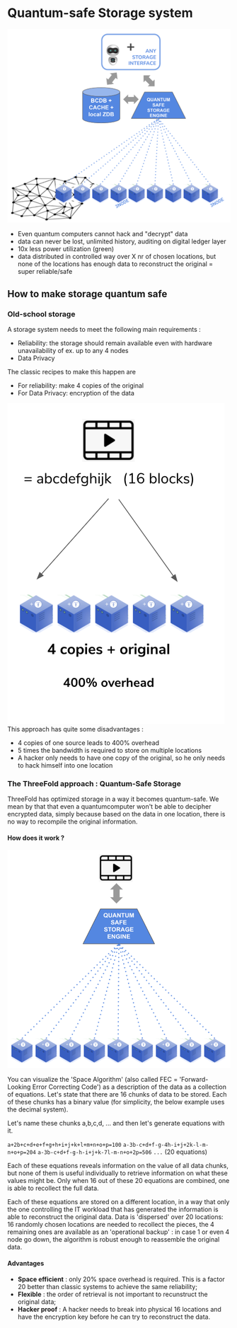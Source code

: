 # Quantum-safe Storage system

![](img/archi_qsfs.png)

- Even quantum computers cannot hack and "decrypt" data
- data can never be lost, unlimited history, auditing on digital ledger layer
- 10x less power utilization (green)
- data distributed in controlled way over X nr of chosen locations, but none of the locations has enough data to reconstruct the original = super reliable/safe


## How to make storage quantum safe

### Old-school storage 

A storage system needs to meet the following main requirements : 

- Reliability: the storage should remain available even with hardware unavailability of ex. up to any 4 nodes
- Data Privacy

The classic recipes to make this happen are
- For reliability: make 4 copies of the original
- For Data Privacy: encryption of the data

![](img/archi_storage_oldschool.png)
This approach has quite some disadvantages :

- 4 copies of one source leads to 400% overhead 
- 5 times the bandwidth is  required to store on multiple locations
- A hacker only needs to have one copy of the original, so he only needs to hack himself into one location

### The ThreeFold approach : Quantum-Safe Storage

ThreeFold has optimized storage in a way it becomes quantum-safe. We mean by that that even a quantumcomputer won't be able to decipher encrypted data, simply because based on the data in one location, there is no way to recompile the original information. 

#### How does it work ?

![](img/archi_storage_dispersed.png)

You can visualize the 'Space Algorithm' (also called FEC = 'Forward-Looking Error Correcting Code') as a description of the data as a collection of equations. Let's state that there are 16 chunks of data to be stored. Each of these chunks has a binary value (for simplicity, the below example uses the decimal system). 

Let's name these chunks a,b,c,d, ... and then let's generate equations with it. 

`a+2b+c+d+e+f+g+h+i+j+k+l+m+n+o+p=100`
`a-3b-c+d+f-g-4h-i+j+2k-l-m-n+o+p=204`
`a-3b-c+d+f-g-h-i+j+k-7l-m-n+o+2p=506`
`...` (20 equations)

Each of these equations reveals information on the value of all data chunks, but none of them is useful individually to retrieve information on what these values might be. Only when 16 out of these 20 equations are combined, one is able to recollect the full data. 

Each of these equations are stored on a different location, in a way that only the one controlling the IT workload that has generated the information is able to reconstruct the original data. Data is 'dispersed' over 20 locations: 16 randomly chosen locations are needed to recollect the pieces, the 4 remaining ones are available as an 'operational backup' : in case 1 or even 4 node go down, the algorithm is robust enough to reassemble the original data. 

#### Advantages

- **Space efficient** : only 20% space overhead is required. This is a factor 20 better than classic systems to achieve the same reliability; 
- **Flexible** : the order of retrieval is not important to recunstruct the original data;
- **Hacker proof** : A hacker needs to break into physical 16 locations and have the encryption key before he can try to reconstruct the data. 
